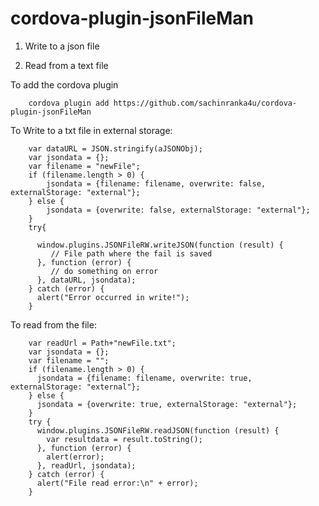 # cordova-plugin-jsonFileMan

1. Write to a json file 

2. Read from a text file
 

To add the cordova plugin 
        
        cordova plugin add https://github.com/sachinranka4u/cordova-plugin-jsonFileMan
        
To Write to a txt file in external storage:

        var dataURL = JSON.stringify(aJSONObj);
        var jsondata = {};
        var filename = "newFile";
        if (filename.length > 0) {
	        jsondata = {filename: filename, overwrite: false, externalStorage: "external"};
        } else {
	        jsondata = {overwrite: false, externalStorage: "external"};
        }
        try{
        
          window.plugins.JSONFileRW.writeJSON(function (result) {
	         // File path where the fail is saved
          }, function (error) {
	         // do something on error
          }, dataURL, jsondata);
        } catch (error) {
          alert("Error occurred in write!");
        }


To read from the file:


        var readUrl = Path+"newFile.txt";
        var jsondata = {};
        var filename = "";
        if (filename.length > 0) {
          jsondata = {filename: filename, overwrite: true, externalStorage: "external"};
        } else {
          jsondata = {overwrite: true, externalStorage: "external"};
        }
        try {
          window.plugins.JSONFileRW.readJSON(function (result) {
            var resultdata = result.toString();
          }, function (error) {
            alert(error);
          }, readUrl, jsondata);
        } catch (error) {
          alert("File read error:\n" + error);
        }
